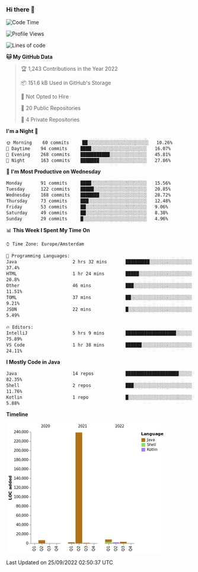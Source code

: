 ### Hi there 👋


<!--START_SECTION:waka-->
![Code Time](http://img.shields.io/badge/Code%20Time-2%2C492%20hrs%2029%20mins-blue)

![Profile Views](http://img.shields.io/badge/Profile%20Views-1-blue)

![Lines of code](https://img.shields.io/badge/From%20Hello%20World%20I%27ve%20Written-262%20Thousand%20lines%20of%20code-blue)

**🐱 My GitHub Data** 

> 🏆 1,243 Contributions in the Year 2022
 > 
> 📦 151.6 kB Used in GitHub's Storage 
 > 
> 🚫 Not Opted to Hire
 > 
> 📜 20 Public Repositories 
 > 
> 🔑 4 Private Repositories  
 > 
**I'm a Night 🦉** 

```text
🌞 Morning    60 commits     ██░░░░░░░░░░░░░░░░░░░░░░░   10.26% 
🌆 Daytime    94 commits     ████░░░░░░░░░░░░░░░░░░░░░   16.07% 
🌃 Evening    268 commits    ███████████░░░░░░░░░░░░░░   45.81% 
🌙 Night      163 commits    ███████░░░░░░░░░░░░░░░░░░   27.86%

```
📅 **I'm Most Productive on Wednesday** 

```text
Monday       91 commits     ████░░░░░░░░░░░░░░░░░░░░░   15.56% 
Tuesday      122 commits    █████░░░░░░░░░░░░░░░░░░░░   20.85% 
Wednesday    168 commits    ███████░░░░░░░░░░░░░░░░░░   28.72% 
Thursday     73 commits     ███░░░░░░░░░░░░░░░░░░░░░░   12.48% 
Friday       53 commits     ██░░░░░░░░░░░░░░░░░░░░░░░   9.06% 
Saturday     49 commits     ██░░░░░░░░░░░░░░░░░░░░░░░   8.38% 
Sunday       29 commits     █░░░░░░░░░░░░░░░░░░░░░░░░   4.96%

```


📊 **This Week I Spent My Time On** 

```text
⌚︎ Time Zone: Europe/Amsterdam

💬 Programming Languages: 
Java                     2 hrs 32 mins       █████████░░░░░░░░░░░░░░░░   37.4% 
HTML                     1 hr 24 mins        █████░░░░░░░░░░░░░░░░░░░░   20.8% 
Other                    46 mins             ███░░░░░░░░░░░░░░░░░░░░░░   11.51% 
TOML                     37 mins             ██░░░░░░░░░░░░░░░░░░░░░░░   9.21% 
JSON                     22 mins             █░░░░░░░░░░░░░░░░░░░░░░░░   5.49%

🔥 Editors: 
IntelliJ                 5 hrs 9 mins        ███████████████████░░░░░░   75.89% 
VS Code                  1 hr 38 mins        ██████░░░░░░░░░░░░░░░░░░░   24.11%

```

**I Mostly Code in Java** 

```text
Java                     14 repos            ████████████████████░░░░░   82.35% 
Shell                    2 repos             ███░░░░░░░░░░░░░░░░░░░░░░   11.76% 
Kotlin                   1 repo              █░░░░░░░░░░░░░░░░░░░░░░░░   5.88%

```


**Timeline**

![Chart not found](https://raw.githubusercontent.com/powercasgamer/powercasgamer/master/charts/bar_graph.png) 


 Last Updated on 25/09/2022 02:50:37 UTC
<!--END_SECTION:waka-->
